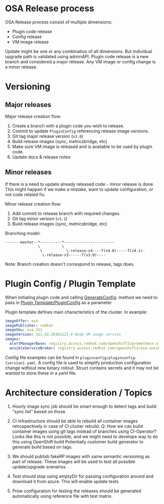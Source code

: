 # OSA Release process

OSA Release process consist of multiple dimensions:
* Plugin code release
* Config release
* VM image release

Update might be one or any combination of all dimensions. But individual upgrade path is validated using adminAPI. 
Plugin code release is a new branch and considered a major release. Any VM image or config change is a minor release.

# Versioning

## Major releases

Major release creation flow:
1. Create a branch with a plugin code you wish to release.
2. Commit to update `PluginConfig` referencing release image versions.
3. Git tag major release version (`v3.0`)
4. Build release images (sync, metricsbridge, etc)
5. Make sure VM image is released and is available to be used by plugin code.
6. Update docs & release notes

## Minor releases

If there is a need to update already released code - minor release is done.
This might happen if we make a mistake, want to update configuration, or not code related fix.

Minor release creation flow:
1. Add commit to release branch with required changes.
2. Git tag minor version (`v3.1`)
3. Build release images (sync, metricsbridge, etc)

Branching model:
```
-------master--*----------*-----------------------
               \          \
                \           \-release-v4----T(v4.0)-----T(v4.1)-
                 \-release-v3------T(v3.0)----
```
Note: Branch creation doesn't correspond to release, tags does.

# Plugin Config / Plugin Template 

When initiating plugin code and calling [GenerateConfig](https://github.com/openshift/openshift-azure/blob/master/pkg/api/plugin.go#L106). method we need to
pass in [Plugin Template/PluginConfig](https://github.com/openshift/openshift-azure/blob/master/pkg/api/plugin/api/config.go#L8) as a parameter

Plugin template defines main characteristics of the cluster. In example:
```yaml
imageOffer: osa
imagePublisher: redhat
imageSku: osa_311 
imageVersion: 311.43.20181121 # Node VM image version
images:
  alertManagerBase: registry.access.redhat.com/openshift3/prometheus-alertmanager # operators base images 
  ansibleServiceBroker: registry.access.redhat.com/openshift3/ose-ansible-service-broker:v3.11.43 # specific image version
```

Config file examples can be found in `pluginconfig/pluginconfig-{version}.yaml`. A config file is used to simplify production configuration change without new binary rollout. Struct contains secrets and it may not be wanted to store these in a yaml file.

#  Architecture consideration / Topics

1. Hourly image sync job should be smart enough to detect tags and build "sync list" based on those.
   
2. CI infrastructure should be able to rebuild all container images retrospectively in case of CI cluster rebuild.
   Q: How we can build container images using git tags instead of branches using CI-Operator?
   Looks like this is not possible, and we might need to develope way to do this using OpenShift build
   Potentially customer build generator to generate build based on tags. 

3. We should publish fakeRP images with same semantic versioning as part of release. These images will be used to 
   test all possible update/upgrade scenarios.

4. Test should stop using emptyDir for passing configuration around and download it from azure. This will enable 
   update tests

5. Prow configuration for testing the releases should be generated automatically using reference file with test
   matrix.

